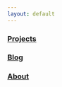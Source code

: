 ```yaml
---
layout: default
---
```


<h3><a href="{{ site.baseurl }}/projects">Projects</a></h3>
<h3><a href="{{ site.baseurl }}/blog">Blog</a></h3>
<h3><a href="{{ site.baseurl }}/about">About</a></h3>
